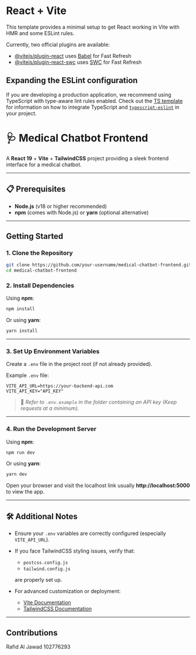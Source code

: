 # React + Vite

This template provides a minimal setup to get React working in Vite with HMR and some ESLint rules.

Currently, two official plugins are available:

- [@vitejs/plugin-react](https://github.com/vitejs/vite-plugin-react/blob/main/packages/plugin-react) uses [Babel](https://babeljs.io/) for Fast Refresh
- [@vitejs/plugin-react-swc](https://github.com/vitejs/vite-plugin-react/blob/main/packages/plugin-react-swc) uses [SWC](https://swc.rs/) for Fast Refresh

## Expanding the ESLint configuration

If you are developing a production application, we recommend using TypeScript with type-aware lint rules enabled. Check out the [TS template](https://github.com/vitejs/vite/tree/main/packages/create-vite/template-react-ts) for information on how to integrate TypeScript and [`typescript-eslint`](https://typescript-eslint.io) in your project.

# 🩺 Medical Chatbot Frontend

A **React 19** + **Vite** + **TailwindCSS** project providing a sleek frontend interface for a medical chatbot.

---

## 📋 Prerequisites

- **Node.js** (v18 or higher recommended)  
- **npm** (comes with Node.js) or **yarn** (optional alternative)

---

## Getting Started

### 1. Clone the Repository
```bash
git clone https://github.com/your-username/medical-chatbot-frontend.git
cd medical-chatbot-frontend
```

### 2. Install Dependencies

Using **npm**:
```bash
npm install
```

Or using **yarn**:
```bash
yarn install
```

---

### 3. Set Up Environment Variables

Create a `.env` file in the project root (if not already provided).

Example `.env` file:
```
VITE_API_URL=https://your-backend-api.com
VITE_API_KEY="API_KEY"
```

> 🔔 *Refer to `.env.example` in the folder containing an API key (Keep requests at a minimum).*

---

### 4. Run the Development Server

Using **npm**:
```bash
npm run dev
```

Or using **yarn**:
```bash
yarn dev
```

Open your browser and visit the localhost link usually **http://localhost:5000** to view the app.

---



## 🛠️ Additional Notes

- Ensure your `.env` variables are correctly configured (especially `VITE_API_URL`).
- If you face TailwindCSS styling issues, verify that:
  - `postcss.config.js`
  - `tailwind.config.js`
  
  are properly set up.
- For advanced customization or deployment:
  - [Vite Documentation](https://vitejs.dev/)
  - [TailwindCSS Documentation](https://tailwindcss.com/)

---



## Contributions
Rafid Al Jawad 102776293


